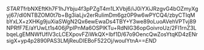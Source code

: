 $START$frbNXEftKh7F1hJYbju4f3pPZgT4m1LXVbj6/iJ0iYXiJRzgvG4bOZmyXgyj67/dl0NTBZOM0t7b+Bg3iaLjv2erRuIimDm6gz0P9w6wPYCQ4/zbyCTIqMbYxLX+zXHKg9juXiaSWgN2Qx6ewEwaDs4TBY+Y3we89oLuoAVehVPTvj89NPRfF7E/aYUwLt1s406jPpIPnMa6OSPlKTu+RdNIG36opGoivroUz/2FI1rnZ3LbqeLgEMNWfUflV3cLCEXpovFZiWkQX+Ibf1D/67o9OencQwZosYtqKD4zENrsigX+yp4p2890PAS3LMjReuDIEBoF522Oj/wouIYtnA==$END$